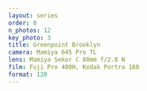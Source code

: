 ```yaml
---
layout: series
order: 0
n_photos: 12
key_photo: 3
title: Greenpoint Brooklyn
camera: Mamiya 645 Pro TL
lens: Mamiya Sekor C 80mm f/2.8 N
film: Fuji Pro 400H, Kodak Portra 160
format: 120
---
```

